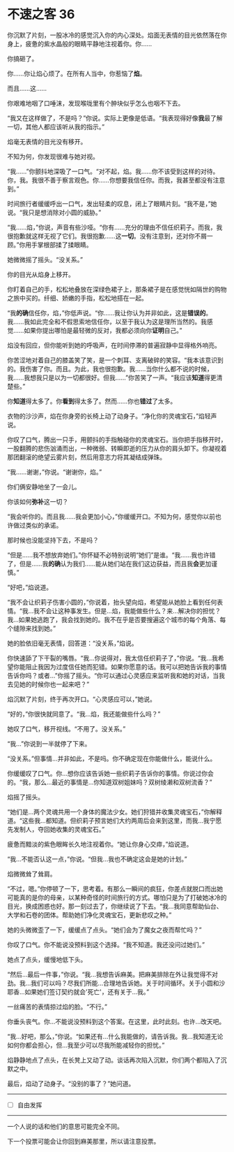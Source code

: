 # 不速之客 36

你沉默了片刻，一股冰冷的感觉沉入你的内心深处。焰面无表情的目光依然落在你身上，疲惫的紫水晶般的眼睛平静地注视着你。你……

你搞砸了。

你……你让焰心烦了。在所有人当中，你惹恼了**焰**。

而且……这……

你艰难地咽了口唾沫，发现喉咙里有个肿块似乎怎么也咽不下去。

“我又在这样做了，不是吗？”你说。实际上更像是低语。“我表现得好像**我**最了解一切，其他人都应该听从我的指示。”

焰毫无表情的目光没有移开。

不知为何，你发现很难与她对视。

“我……”你颤抖地深吸了一口气。“对不起，焰。我……你不该受到这样的对待。你，我。我很不善于察言观色。你……你想要我信任你。而我，我甚至都没有注意到。”

时间旅行者缓缓呼出一口气，发出轻柔的叹息，闭上了眼睛片刻。“我不是，”她说。“我只是想消除对小圆的威胁。”

“我……焰，”你说，声音有些沙哑。“你有……充分的理由不信任织莉子。而我，我很抱歉就这样无视了它们。我很抱歉……这**一切**。没有注意到，还对你不屑一顾。”你用手掌根部揉了揉眼睛。

她微微摇了摇头。“没关系。”

你的目光从焰身上移开。

你盯着自己的手，松松地叠放在深绿色裙子上，那条裙子是在感觉恍如隔世的购物之旅中买的。纤细、娇嫩的手指，松松地搭在一起。

“我**的确**信任你，焰，”你低声说。“你……我让你认为并非如此，这是**错误的**。我……我如此完全和不假思索地信任你，以至于我认为这是理所当然的。我感觉……如果你提出哪怕是最轻微的反对，我都必须向你**证明**自己。”

焰没有回应，但你能听到她的呼吸声，在时间停滞的普遍寂静中显得格外响亮。

你苦涩地对着自己的膝盖笑了笑，是一个刺耳、支离破碎的笑容。“我本该意识到的。我伤害了你。而且。为此，我也很抱歉。我……当你什么都不说的时候，我……我想我只是以为一切都很好。但我……”你苦笑了一声。“我应该**知道**得更清楚些。”

你**知道**得太多了。你**看到**得太多了。然而……你也**错过**了太多。

衣物的沙沙声，焰在你身旁的长椅上动了动身子。“净化你的灵魂宝石，”焰轻声说。

你叹了口气，腾出一只手，用颤抖的手指触碰你的灵魂宝石。当你把手指移开时，一股翻腾的悲伤汹涌而出，一种微弱、转瞬即逝的压力从你的肩头卸下。你凝视着那团翻滚的绝望云雾片刻，然后用意志力将其凝结成弹珠。

“我……谢谢，”你说。“谢谢你，焰。”

你们俩安静地坐了一会儿。

你该如何**弥补**这一切？

“我会听你的。而且我……我会更加小心，”你缓缓开口。不知为何，感觉你以前也许做过类似的承诺。

那时候也没能坚持下去，不是吗？

“但是……我不想放弃她们。”你怀疑不必特别说明“她们”是谁。“我……我也许错了，但是……我**的确**认为我们……能从她们站在我们这边获益，而且我**会**更加谨慎。”

“好吧，”焰说道。

“我不会让织莉子伤害小圆的，”你说着，抬头望向焰，希望能从她脸上看到任何表情。“我...我不会让这种事发生。但是...焰，我能做些什么？来...解决你的担忧？我...如果她逃跑了，我会找到她的。我不在乎是否要搜遍这个城市的每个角落、每个缝隙来找到她。”

她的脸依旧毫无表情，回答道：“没关系，”焰说。

你快速舔了下干裂的嘴唇。“我...你说得对，我太信任织莉子了，”你说。“我...我希望你能阻止我因为过度信任她而犯错。如果你愿意的话。我可以把她告诉我的事情告诉你吗？或者...”你摇了摇头。“你可以通过心灵感应来监听我和她的对话，当我去见她的时候你也一起来吧？”

焰沉默了片刻，终于再次开口。“心灵感应可以，”她说。

“好的，”你很快就同意了。“我...焰，我还能做些什么吗？”

她叹了口气，移开视线。“不用了。没关系。”

“我...”你说到一半就停了下来。

“没关系。”但事情...并非如此，不是吗。你不确定现在你能做什么，能说什么。

你缓缓叹了口气。你...想你应该告诉她一些织莉子告诉你的事情。你说过你会的。“我，那么...最近的事情是...你知道双树姐妹吗？双树绫濑和双树流香？”

焰摇了摇头。

“她们是...两个灵魂共用一个身体的魔法少女。她们狩猎并收集灵魂宝石，”你解释道。“这些我...都知道。但织莉子预言她们大约两周后会来到这里，而我...我宁愿先发制人，夺回她收集的灵魂宝石。”

疲惫而黯淡的紫色眼眸长久地注视着你。“她让你身心交瘁，”焰说道。

“我...不能否认这一点，”你说。“但我...我也不确定这会是她的计划。”

焰微微耸了耸肩。

“不过，嗯。”你停顿了一下，思考着。有那么一瞬间的疯狂，你差点就脱口而出她可能真的是你的母亲，以某种奇怪的时间旅行的方式。哪怕只是为了打破她冰冷的目光，换成困惑也好。那一刻过去了，你继续说了下去。“我...我同意帮助仙台、大学和石卷的团体。帮助她们净化灵魂宝石，更新悲叹之种。”

她的头微微歪了一下，缓缓点了点头。“她们会为了魔女之夜而帮忙吗？”

你叹了口气。你不能说没预料到这个选择。“我不知道。我还没问过她们。”

她点了点头，缓慢地低下头。

“然后...最后一件事，”你说。“我...我想告诉麻美。把麻美排除在外让我觉得不对劲。我...我们可以吗？尽我们所能...合理地告诉她。关于时间循环。关于小圆和沙耶香...如果她们签订契约就会'死亡'，还有关于...我。”

一丝痛苦的表情掠过焰的脸。“不行。”

你垂头丧气。你...不能说没预料到这个答案。在这里，此时此刻。也许...改天吧。

“我...好吧，那么，”你说。“如果还有...什么我能做的，请告诉我。我...我知道无论如何你都会担心，但...我至少可以尽我所能减轻你的担忧。”

焰静静地点了点头，在长凳上又动了动。谈话再次陷入沉默，你们两个都陷入了沉默之中。

最后，焰动了动身子。“没别的事了？”她问道。

---

- [ ] 自由发挥

---

一个人说的话和他们的意思可能完全不同。

下一个投票可能会让你回到麻美那里，所以请注意投票。
